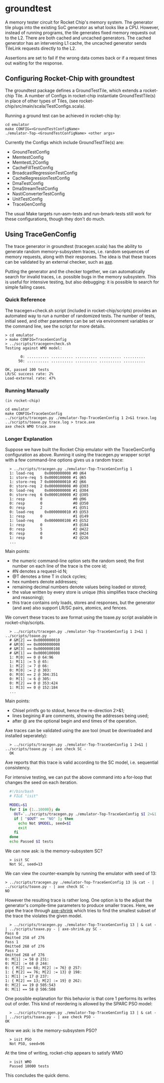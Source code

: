 # groundtest

A memory tester circuit for Rocket Chip's memory system. The generator tile
plugs into the existing SoC generator as what looks like a CPU. However,
instead of running programs, the tile generates fixed memory requests out to
the L2. There are both cached and uncached generators. The cached generator
has an intervening L1 cache, the uncached generator sends TileLink requests
directly to the L2.

Assertions are set to fail if the wrong data comes back or if a request times
out waiting for the response.

## Configuring Rocket-Chip with groundtest

The groundtest package defines a GroundTestTile, which extends a rocket-chip Tile.
A number of Configs in rocket-chip instantiate GroundTestTile(s) in place of 
other types of Tiles, (see rocket-chip/src/main/scala/TestConfigs.scala). 

Running a ground test can be achieved in rocket-chip by:

```
cd emulator
make CONFIG=<GroundTestConfigName>
./emulator-Top-<GroundTestConfigName> <other args>
```

Currently the Configs which include GroundTestTile(s) are:

- GroundTestConfig
- MemtestConfig
- MemtestL2Config
- CacheFillTestConfig
- BroadcastRegressionTestConfig
- CacheRegressionTestConfig
- DmaTestConfig
- DmaStreamTestConfig
- NastiConverterTestConfig
- UnitTestConfig 
- TraceGenConfig 

The usual Make targets run-asm-tests and run-bmark-tests still work for these configurations, though they don't do much.

## Using TraceGenConfig

The trace generator in groundtest (tracegen.scala) has the ability to generate random memory-subsystem traces, i.e. random sequences of memory requests, along with their responses. The idea is that these traces can be validated by an external checker, such as [axe](https://github.com/CTSRD-CHERI/axe).

Putting the generator and the checker together, we can automatically search for invalid traces, i.e. possible bugs in the memory subsystem. This is useful for intensive testing, but also debugging: it is possible to search for simple failing cases.

### Quick Reference

The tracegen+check.sh script (included in rocket-chip/scripts) provides an automated way to run a number of randomized tests. The number of tests, initial seed, and other parameters can be set via environment variables or the command line, see the script for more details. 

```
> cd emulator
> make CONFIG=TraceGenConfig
> ../scripts/tracegen+check.sh
Testing against WMO model:
 
       0: .......... .......... .......... .......... .......... 
      50: .......... .......... .......... .......... ..........

OK, passed 100 tests
LR/SC success rate: 2%
Load-external rate: 47%
```

### Running Manually

```
(in rocket-chip)

cd emulator
make CONFIG=TraceGenConfig
../scripts/tracegen.py ./emulator-Top-TraceGenConfig 1 2>&1 trace.log
../scripts/toaxe.py trace.log > trace.axe
axe check WMO trace.axe
```

### Longer Explanation

Suppose we have built the Rocket Chip emulator with the TraceGenConfig configuration as above. Running it using the tracegen.py wrapper script with a few command-line options gives us a random trace:

```
  > ../scripts/tracegen.py ./emulator-Top-TraceGenConfig 1
  1: load-req     0x0000000008 #0 @64
  1: store-req  5 0x0000100008 #1 @65
  1: store-req  7 0x0000000010 #2 @66
  0: store-req  2 0x0000000008 #0 @303
  0: load-req     0x0000000008 #1 @304
  0: store-req  6 0x0000100008 #2 @305
  1: resp       0              #0 @96
  0: resp       0              #0 @350
  0: resp       2              #1 @351
  0: load-req     0x0000000010 #3 @353
  1: resp       0              #1 @149
  1: load-req     0x0000000108 #3 @152
  1: resp       0              #3 @184
  0: resp       5              #2 @422
  0: resp       0              #3 @424
  1: resp       0              #2 @226
  ...
```

Main points:

- the numeric command-line option sets the random seed;
the first number on each line of the trace is the core id;
- \#N denotes a request-id N;
- \@T denotes a time T in clock cycles;
- hex numbers denote addresses;
- remaining decimal numbers denote values being loaded or stored;
- the value written by every store is unique (this simplifies trace checking and reasoning);
- this trace contains only loads, stores and responses, but the generator (and axe) also support LR/SC pairs, atomics, and fences.


We convert these traces to axe format using the toaxe.py script available in rocket-chip/scripts.

```
  > ../scripts/tracegen.py ./emulator-Top-TraceGenConfig 1 2>&1 | ../scripts/toaxe.py -
  # &M[2] == 0x0000000010
  # &M[0] == 0x0000000008
  # &M[3] == 0x0000000108
  # &M[1] == 0x0000100008
  1: M[0] == 0 @ 64:96
  1: M[1] := 5 @ 65:
  1: M[2] := 7 @ 66:
  0: M[0] := 2 @ 303:
  0: M[0] == 2 @ 304:351
  0: M[1] := 6 @ 305:
  0: M[2] == 0 @ 353:424
  1: M[3] == 0 @ 152:184
  ...
```

Main points:

- Chisel printfs go to stdout, hence the re-direction 2>&1;
- lines begining # are comments, showing the addresses being used;
- after @ are the optional begin and end times of the operation.

Axe traces can be validated using the axe tool (must be downloaded and installed seperately):
```
  > ../scripts/tracegen.py ./emulator-Top-TraceGenConfig 1 2>&1 | ../scripts/toaxe.py -| axe check SC -
  OK
```

Axe reports that this trace is valid according to the SC model, i.e. sequential consistency.

For intensive testing, we can put the above command into a for-loop that changes the seed on each iteration.

```bash
  #!/bin/bash
  # FILE "isit"

  MODEL=$1
  for I in {1..10000}; do
    OUT=`../scripts/tracegen.py ./emulator-Top-TraceGenConfig $I 2>&1 | head -n -1 | ../scripts/toaxe.py - | axe check $MODEL -`
    if [ "$OUT" == "NO" ]; then
      echo Not $MODEL, seed=$I
      exit
    fi
  done
  echo Passed $I tests
```

We can now ask: is the memory-subsystem SC?

```
  > isit SC
  Not SC, seed=13
```

We can view the counter-example by running the emulator with seed of 13:

```
> ../scripts/tracegen.py ./emulator-Top-TraceGenConfig 13 |& cat - | ../scripts/toaxe.py - | axe check SC -
NO
```

However the resulting trace is rather long. One option is to the adjust the generator's compile-time parameters to produce smaller traces. Here, we pipe the trace through [axe-shrink](https://github.com/CTSRD-CHERI/axe/blob/master/src/axe-shrink.py) which tries to find the smallest subset of the trace the violates the given model.

```
  > ../scripts/tracegen.py ./emulator-Top-TraceGenConfig 13 | & cat - | ../scripts/toaxe.py - | axe-shrink.py SC -
Pass 0
Omitted 258 of 276         
Pass 1
Omitted 268 of 276         
Pass 2
Omitted 268 of 276         
0: M[1] := 58 @ 231:
0: M[2] := 68 @ 244:
0: { M[2] == 68; M[2] := 76} @ 257:
1: { M[2] == 76; M[2] := 13} @ 198:
1: M[1] := 17 @ 237:
1: { M[2] == 13; M[2] := 19} @ 262:
0: M[2] == 19 @ 505:543
0: M[1] == 58 @ 506:508
```

One possible explanation for this behavior is that core 1 performs its writes out of order. This kind of reordering is allowed by the SPARC PSO model:

```
  > ../scripts/tracegen.py ./emulator-Top-TraceGenConfig 13 | & cat - | ../scripts/toaxe.py - | axe check PSO -
OK
```

Now we ask: is the memory-subsystem PSO?

```
  > isit PSO
  Not PSO, seed=96
```

At the time of writing, rocket-chip appears to satisfy WMO
```
  > isit WMO
  Passed 10000 tests
```

This concludes the quick demo.
  

